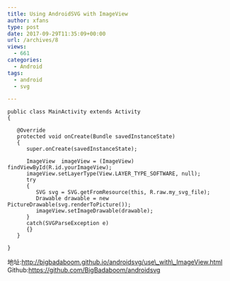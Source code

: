 ```yaml
---
title: Using AndroidSVG with ImageView
author: xfans
type: post
date: 2017-09-29T11:35:09+00:00
url: /archives/8
views:
  - 661
categories:
  - Android
tags:
  - android
  - svg

---
```

<pre class="prism-highlight line-numbers" data-start="1"><code class="language-null">public class MainActivity extends Activity
{

   @Override
   protected void onCreate(Bundle savedInstanceState)
   {
      super.onCreate(savedInstanceState);

      ImageView  imageView = (ImageView) findViewById(R.id.yourImageView);
      imageView.setLayerType(View.LAYER_TYPE_SOFTWARE, null);
      try
      {
         SVG svg = SVG.getFromResource(this, R.raw.my_svg_file);
         Drawable drawable = new PictureDrawable(svg.renderToPicture());
         imageView.setImageDrawable(drawable);
      }
      catch(SVGParseException e)
      {}
   }

}
</code></pre>

地址:http://bigbadaboom.github.io/androidsvg/use\_with\_ImageView.html  
Github:https://github.com/BigBadaboom/androidsvg